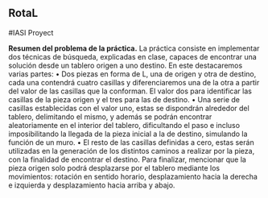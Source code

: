 ## RotaL
#IASI Proyect

**Resumen del problema de la práctica.**
La práctica consiste en implementar dos técnicas de búsqueda, explicadas en clase, capaces 
de encontrar una solución desde un tablero origen a uno destino. En este destacaremos varias 
partes:
• Dos piezas en forma de L, una de origen y otra de destino, cada una contendrá cuatro 
casillas y diferenciaremos una de la otra a partir del valor de las casillas que la 
conforman. El valor dos para identificar las casillas de la pieza origen y el tres para las de 
destino.
• Una serie de casillas establecidas con el valor uno, estas se dispondrán alrededor del 
tablero, delimitando el mismo, y además se podrán encontrar aleatoriamente en el 
interior del tablero, dificultando el paso e incluso imposibilitando la llegada de la pieza 
inicial a la de destino, simulando la función de un muro.
• El resto de las casillas definidas a cero, estas serán utilizadas en la generación de los
distintos caminos a realizar por la pieza, con la finalidad de encontrar el destino.
Para finalizar, mencionar que la pieza origen solo podrá desplazarse por el tablero mediante
los movimientos: rotación en sentido horario, desplazamiento hacia la derecha e izquierda y 
desplazamiento hacia arriba y abajo.
